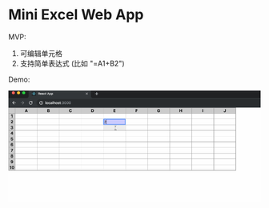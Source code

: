 # Mini Excel Web App

MVP:

1. 可编辑单元格
1. 支持简单表达式 (比如 "=A1+B2")

Demo:

![](./art/mini-spreadsheet.gif)

